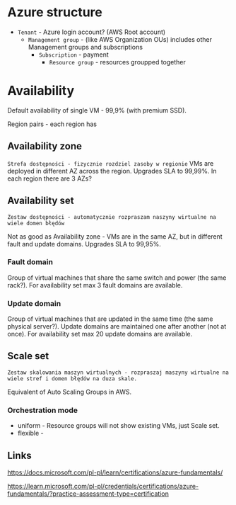 # Azure structure

- `Tenant` - Azure login account? (AWS Root account)
  - `Management group` - (like AWS Organization OUs) includes other Management groups and subscriptions
    - `Subscription` - payment
      - `Resource group` - resources groupped together

# Availability

Default availability of single VM - 99,9% (with premium SSD).

Region pairs - each region has

## Availability zone

`Strefa dostępności - fizycznie rozdziel zasoby w regionie`
VMs are deployed in different AZ across the region. Upgrades SLA to 99,99%. In each region there are 3 AZs?

## Availability set

`Zestaw dostępności - automatycznie rozpraszam naszyny wirtualne na wiele domen błędów`

Not as good as Availability zone - VMs are in the same AZ, but in different fault and update domains. Upgrades SLA to 99,95%.

### Fault domain

Group of virtual machines that share the same switch and power (the same rack?). For availability set max 3 fault
domains are available.

### Update domain

Group of virtual machines that are updated in the same time (the same physical server?). Update domains are maintained
one after another (not at once). For availability set max 20 update
domains are available.

## Scale set

`Zestaw skalowania maszyn wirtualnych - rozpraszaj maszyny wirtualne na wiele stref i domen błędów na duza skale.`

Equivalent of Auto Scaling Groups in AWS.

### Orchestration mode

- uniform - Resource groups will not show existing VMs, just Scale set.
- flexible -

## Links

https://docs.microsoft.com/pl-pl/learn/certifications/azure-fundamentals/

https://learn.microsoft.com/pl-pl/credentials/certifications/azure-fundamentals/?practice-assessment-type=certification
